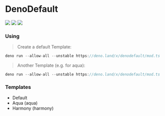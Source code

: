 # DenoDefault

<p>
<img src="https://img.shields.io/badge/Deno-%5E1.3.2-green?style=for-the-badge&logo=deno">
<img src="https://img.shields.io/badge/TypeScript-007ACC?style=for-the-badge&logo=typescript&logoColor=white">
<img src="https://img.shields.io/badge/Maintained%3F-yes-green?style=for-the-badge">
</p>

### Using
> Create a default Template:
```ts
deno run --allow-all --unstable https://deno.land/x/denodefault/mod.ts
```

> Another Template (e.g. for aqua):
```ts
deno run --allow-all --unstable https://deno.land/x/denodefault/mod.ts aqua
```

### Templates
- Default
- Aqua (aqua)
- Harmony (harmony)